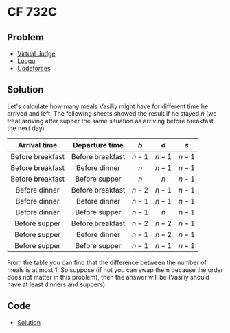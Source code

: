 # CF 732C

## Problem

- [Virtual Judge](https://vjudge.net/problem/CodeForces-732C)
- [Luogu](https://www.luogu.com.cn/problem/CF732C)
- [Codeforces](https://codeforces.com/problemset/problem/732/C)

## Solution

Let's calculate how many meals Vasiliy might have for different time he arrived and left. The following sheets showed the result if he stayed $n$ (we treat arriving after supper the same situation as arriving before breakfast the next day).

|   Arrival time   |  Departure time  |  $b$  |  $d$  |  $s$  |
| :--------------: | :--------------: | :---: | :---: | :---: |
| Before breakfast | Before breakfast | $n-1$ | $n-1$ | $n-1$ |
| Before breakfast |  Before dinner   |  $n$  | $n-1$ | $n-1$ |
| Before breakfast |  Before supper   |  $n$  |  $n$  | $n-1$ |
|  Before dinner   | Before breakfast | $n-2$ | $n-1$ | $n-1$ |
|  Before dinner   |  Before dinner   | $n-1$ | $n-1$ | $n-1$ |
|  Before dinner   |  Before supper   | $n-1$ |  $n$  | $n-1$ |
|  Before supper   | Before breakfast | $n-2$ | $n-2$ | $n-1$ |
|  Before supper   |  Before dinner   | $n-1$ | $n-2$ | $n-1$ |
|  Before supper   |  Before supper   | $n-1$ | $n-1$ | $n-1$ |

From the table you can find that the difference between the number of meals is at most $1$. So suppose <data value="v{b}o{&ge;}v{d}o{&ge;}v{s}"></data> (if not you can swap them because the order does not matter in this problem), then the answer will be <data value="o{(}o{max}o{(}v{b}o{-}c{1}o{-}v{d}o{,}c{0}o{)}o{+}o{max}o{(}v{b}o{-}c{1}o{-}v{s}o{,}c{0}o{)}o{)}"></data> (Vasiliy should have at least <data value="o{(}v{b}o{-}c{1}o{)}"></data> dinners and suppers).

## Code

- [Solution](CF.732C.0.cpp)
